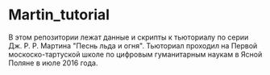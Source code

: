 # Martin_tutorial
В этом репозитории лежат данные и скрипты к тьюториалу по серии Дж. Р. Р. Мартина "Песнь льда и огня". Тьюториал проходил на Первой москоско-тартуской школе по цифровым гуманитарным наукам в Ясной Поляне в июле 2016 года.
